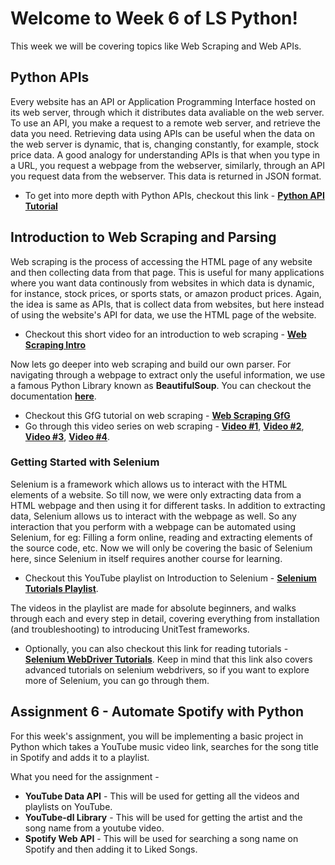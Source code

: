 # Welcome to Week 6 of LS Python!
This week we will be covering topics like Web Scraping and Web APIs. 

## Python APIs
Every website has an API or Application Programming Interface hosted on its web server, through which it distributes data avaliable on the web server. To use an API, you make a request to a remote web server, and retrieve the data you need. Retrieving data using APIs can be useful when the data on the web server is dynamic, that is, changing constantly, for example, stock price data. 
A good analogy for understanding APIs is that when you type in a URL, you request a webpage from the webserver, similarly, through an API you request data from the webserver. This data is returned in JSON format. 
* To get into more depth with Python APIs, checkout this link - **[Python API Tutorial](https://www.dataquest.io/blog/python-api-tutorial/)**


## Introduction to Web Scraping and Parsing
Web scraping is the process of accessing the HTML page of any website and then collecting data from that page. This is useful for many applications where you want data continously from websites in which data is dynamic, for instance, stock prices, or sports stats, or amazon product prices. Again, the idea is same as APIs, that is collect data from websites, but here instead of using the website's API for data, we use the HTML page of the website.
* Checkout this short video for an introduction to web scraping - **[Web Scraping Intro](https://www.youtube.com/watch?v=Ct8Gxo8StBU)**

Now lets go deeper into web scraping and build our own parser. For navigating through a webpage to extract only the useful information, we use a famous Python Library known as **BeautifulSoup**. You can checkout the documentation **[here](http://www.crummy.com/software/BeautifulSoup/)**. 
* Checkout this GfG tutorial on web scraping - **[Web Scraping GfG](https://www.geeksforgeeks.org/implementing-web-scraping-python-beautiful-soup/)**
* Go through this video series on web scraping - **[Video #1](https://www.youtube.com/watch?v=aIPqt-OdmS0)**, **[Video #2](https://www.youtube.com/watch?v=kRDrlvO-Oz0)**, **[Video #3](https://www.youtube.com/watch?v=sAuGH1Kto2I)**, **[Video #4](https://www.youtube.com/watch?v=FSH77vnOGqU)**. 

### Getting Started with Selenium 
Selenium is a framework which allows us to interact with the HTML elements of a website. So till now, we were only extracting data from a HTML webpage and then using it for different tasks. In addition to extracting data, Selenium allows us to interact with the webpage as well. So any interaction that you perform with a webpage can be automated using Selenium, for eg: Filling a form online, reading and extracting elements of the source code, etc. Now we will only be covering the basic of Selenium here, since Selenium in itself requires another course for learning. 
* Checkout this YouTube playlist on Introduction to Selenium - **[Selenium Tutorials Playlist](https://www.youtube.com/playlist?list=PLzMcBGfZo4-n40rB1XaJ0ak1bemvlqumQ)**. 

The videos in the playlist are made for absolute beginners, and walks through each and every step in detail, covering everything from installation (and troubleshooting) to introducing UnitTest frameworks. 
* Optionally, you can also checkout this link for reading tutorials - **[Selenium WebDriver Tutorials](https://www.guru99.com/selenium-tutorial.html)**. Keep in mind that this link also covers advanced tutorials on selenium webdrivers, so if you want to explore more of Selenium, you can go through them. 

## Assignment 6 - Automate Spotify with Python
For this week's assignment, you will be implementing a basic project in Python which takes a YouTube music video link, searches for the song title in Spotify and adds it to a playlist. 

What you need for the assignment - 
* **YouTube Data API** - This will be used for getting all the videos and playlists on YouTube. 
* **YouTube-dl Library** - This will be used for getting the artist and the song name from a youtube video. 
* **Spotify Web API** - This will be used for searching a song name on Spotify and then adding it to Liked Songs. 

